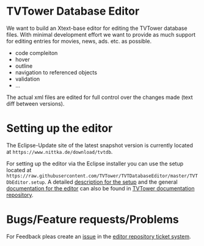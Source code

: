 # TVTower Database Editor

We want to build an Xtext-base editor for editing the TVTower database files.
With minimal development effort we want to provide as much support for editing entries for movies, news, ads. etc. as possible.

* code compleiton
* hover
* outline
* navigation to referenced objects
* validation
* ...

The actual xml files are edited for full control over the changes made (text diff between versions).

# Setting up the editor

The Eclipse-Update site of the latest snapshot version is currently located at `https://www.nittka.de/download/tvtdb`.

For setting up the editor via the Eclipse installer you can use the setup located at `https://raw.githubusercontent.com/TVTower/TVTDatabaseEditor/master/TVTDbEditor.setup`.
A detailed [description for the setup](https://github.com/TVTower/Documentation/blob/master/database_editor/xtext_en/installation.md) and the general [documentation for the editor](https://github.com/TVTower/Documentation/blob/master/database_editor/xtext_en/main.md) can also be found in [TVTower documentation repository](https://github.com/TVTower/Documentation).

# Bugs/Feature requests/Problems

For Feedback pleas create an [issue](https://github.com/TVTower/TVTDatabaseEditor/issues/new/choose) in the [editor repository ticket system](https://github.com/TVTower/TVTDatabaseEditor/issues).